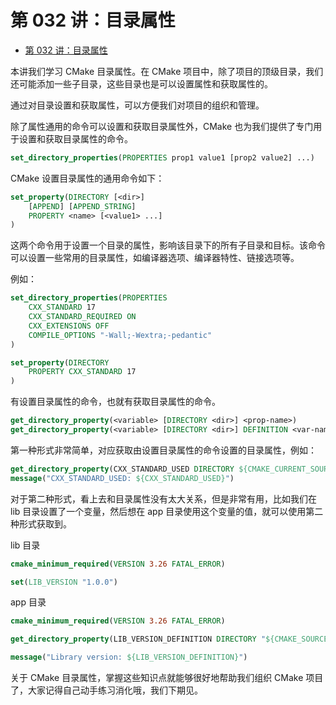 # 第 032 讲：目录属性

- [第 032 讲：目录属性](#第-032-讲目录属性)

本讲我们学习 CMake 目录属性。在 CMake 项目中，除了项目的顶级目录，我们还可能添加一些子目录，这些目录也是可以设置属性和获取属性的。

通过对目录设置和获取属性，可以方便我们对项目的组织和管理。

除了属性通用的命令可以设置和获取目录属性外，CMake 也为我们提供了专门用于设置和获取目录属性的命令。

```cmake
set_directory_properties(PROPERTIES prop1 value1 [prop2 value2] ...)
```

CMake 设置目录属性的通用命令如下：

```cmake
set_property(DIRECTORY [<dir>]
    [APPEND] [APPEND_STRING]
    PROPERTY <name> [<value1> ...]
)
```

这两个命令用于设置一个目录的属性，影响该目录下的所有子目录和目标。该命令可以设置一些常用的目录属性，如编译器选项、编译器特性、链接选项等。

例如：
```cmake
set_directory_properties(PROPERTIES
    CXX_STANDARD 17
    CXX_STANDARD_REQUIRED ON
    CXX_EXTENSIONS OFF
    COMPILE_OPTIONS "-Wall;-Wextra;-pedantic"
)
```

```cmake
set_property(DIRECTORY
    PROPERTY CXX_STANDARD 17
)
```

有设置目录属性的命令，也就有获取目录属性的命令。

```cmake
get_directory_property(<variable> [DIRECTORY <dir>] <prop-name>)
get_directory_property(<variable> [DIRECTORY <dir>] DEFINITION <var-name>)
```

第一种形式非常简单，对应获取由设置目录属性的命令设置的目录属性，例如：

```cmake
get_directory_property(CXX_STANDARD_USED DIRECTORY ${CMAKE_CURRENT_SOURCE_DIR} CXX_STANDARD)
message("CXX_STANDARD_USED: ${CXX_STANDARD_USED}")
```

对于第二种形式，看上去和目录属性没有太大关系，但是非常有用，比如我们在 lib 目录设置了一个变量，然后想在 app 目录使用这个变量的值，就可以使用第二种形式获取到。

lib 目录

```cmake
cmake_minimum_required(VERSION 3.26 FATAL_ERROR)

set(LIB_VERSION "1.0.0")
```

app 目录

```cmake
cmake_minimum_required(VERSION 3.26 FATAL_ERROR)

get_directory_property(LIB_VERSION_DEFINITION DIRECTORY "${CMAKE_SOURCE_DIR}/lib" DEFINITION LIB_VERSION)

message("Library version: ${LIB_VERSION_DEFINITION}")
```

关于 CMake 目录属性，掌握这些知识点就能够很好地帮助我们组织 CMake 项目了，大家记得自己动手练习消化哦，我们下期见。